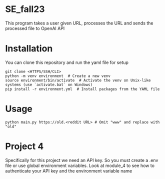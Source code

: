 # SE_fall23

This program takes a user given URL, processes the URL and sends the processed file to OpenAI API

# Installation

You can clone this repository and run the yaml file for setup 

```
git clone <HTTPS/SSH/CLI>
python -m venv environment  # Create a new venv
source environment/bin/activate  # Activate the venv on Unix-like systems (use `activate.bat` on Windows)
pip install -r environment.yml  # Install packages from the YAML file
```

# Usage

```
python main.py https://old.<reddit URL>	# Omit "www" and replace with "old"
```

# Project 4

Specifically for this project we need an API key. So you must create a .env file or use global environment variables.
Look at module_4 to see how to authenticate your API key and the environment variable name